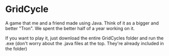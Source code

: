 # GridCycle
A game that me and a friend made using Java. Think of it as a bigger and better "Tron".
We spent the better half of a year working on it.

If you want to play it, just download the entire GridCycles folder and run the .exe (don't worry about the .java files at the top. They're already included in the folder)
